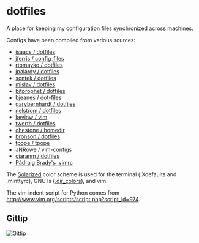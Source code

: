dotfiles
========

A place for keeping my configuration files synchronized across machines.

Configs have been compiled from various sources:

* [isaacs / dotfiles](https://github.com/isaacs/dotfiles "bash")
* [jferris / config_files](https://github.com/jferris/config_files "install.sh")
* [rtomayko / dotfiles](https://github.com/rtomayko/dotfiles "everything")
* [jpalardy / dotfiles](https://github.com/jpalardy/dotfiles "bash, bin/, vim")
* [sontek / dotfiles](https://github.com/sontek/dotfiles "bash, vim")
* [mislav / dotfiles](https://github.com/mislav/dotfiles "bash")
* [bitprophet / dotfiles](https://github.com/bitprophet/dotfiles "bash, vim")
* [bjeanes / dot-files](https://github.com/bjeanes/dot-files "bash, vim")
* [garybernhardt / dotfiles](https://github.com/garybernhardt/dotfiles "vim")
* [nelstrom / dotfiles](https://github.com/nelstrom/dotfiles "vim")
* [kevinw / vim](https://github.com/kevinw/vim "vim")
* [twerth / dotfiles](https://github.com/twerth/dotfiles "bash, vim")
* [chestone / homedir](https://github.com/chestone/homedir "vim")
* [bronson / dotfiles](https://github.com/bronson/dotfiles "bash, vim")
* [tpope / tpope](https://github.com/tpope/tpope "vim")
* [JNRowe / vim-configs](https://github.com/JNRowe/vim-configs "vim")
* [ciaranm / dotfiles](https://github.com/ciaranm/dotfiles "vim")
* [Pádraig Brady's .vimrc](http://www.pixelbeat.org/settings/.vimrc "vim")

The [Solarized](https://github.com/altercation/solarized) color scheme is used
for the terminal (.Xdefaults and .minttyrc), GNU ls
([.dir_colors](https://github.com/seebi/dircolors-solarized)), and vim.

The vim indent script for Python comes from http://www.vim.org/scripts/script.php?script_id=974.

Gittip
------
[![Gittip](http://badgr.co/gittip/igetgames.png)](https://www.gittip.com/igetgames/)
